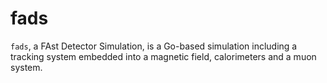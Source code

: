fads
====

`fads`, a FAst Detector Simulation, is a Go-based simulation including a tracking system embedded into a magnetic field, calorimeters and a muon system.
